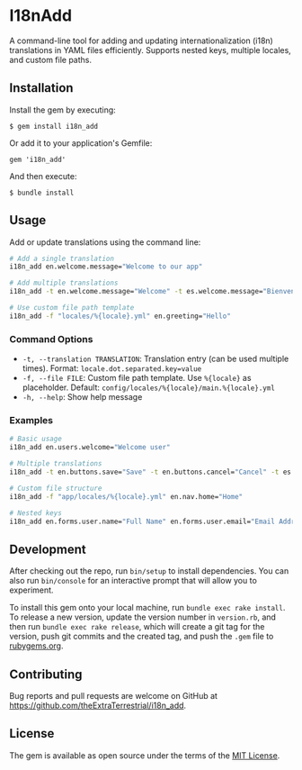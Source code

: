 # I18nAdd

A command-line tool for adding and updating internationalization (i18n) translations in YAML files efficiently. Supports nested keys, multiple locales, and custom file paths.

## Installation

Install the gem by executing:

    $ gem install i18n_add

Or add it to your application's Gemfile:

    gem 'i18n_add'

And then execute:

    $ bundle install

## Usage

Add or update translations using the command line:

```bash
# Add a single translation
i18n_add en.welcome.message="Welcome to our app"

# Add multiple translations
i18n_add -t en.welcome.message="Welcome" -t es.welcome.message="Bienvenido"

# Use custom file path template
i18n_add -f "locales/%{locale}.yml" en.greeting="Hello"
```

### Command Options

- `-t, --translation TRANSLATION`: Translation entry (can be used multiple times). Format: `locale.dot.separated.key=value`
- `-f, --file FILE`: Custom file path template. Use `%{locale}` as placeholder. Default: `config/locales/%{locale}/main.%{locale}.yml`
- `-h, --help`: Show help message

### Examples

```bash
# Basic usage
i18n_add en.users.welcome="Welcome user"

# Multiple translations
i18n_add -t en.buttons.save="Save" -t en.buttons.cancel="Cancel" -t es.buttons.save="Guardar"

# Custom file structure
i18n_add -f "app/locales/%{locale}.yml" en.nav.home="Home"

# Nested keys
i18n_add en.forms.user.name="Full Name" en.forms.user.email="Email Address"
```

## Development

After checking out the repo, run `bin/setup` to install dependencies. You can also run `bin/console` for an interactive prompt that will allow you to experiment.

To install this gem onto your local machine, run `bundle exec rake install`. To release a new version, update the version number in `version.rb`, and then run `bundle exec rake release`, which will create a git tag for the version, push git commits and the created tag, and push the `.gem` file to [rubygems.org](https://rubygems.org).

## Contributing

Bug reports and pull requests are welcome on GitHub at https://github.com/theExtraTerrestrial/i18n_add.

## License

The gem is available as open source under the terms of the [MIT License](https://opensource.org/licenses/MIT).
